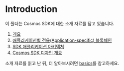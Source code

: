 <!--
order: false
parent:
  order: 1
-->

# Introduction

이 폴더는 Cosmos SDK에 대한 소개 자료를 담고 있습니다.

1. [개요](overview.md)
2. [애플리케이션별 전용(Application-specific) 블록체인](./why-app-specific.md)
3. [SDK 애플리케이션 아키텍쳐](sdk-app-architecture.md)
4. [Cosmos SDK 디자인 개요](./sdk-design.md)

소개 자료를 읽고 난 뒤, 더 알아보시려면 [basics](../basics/README.md)를 참고하세요.
